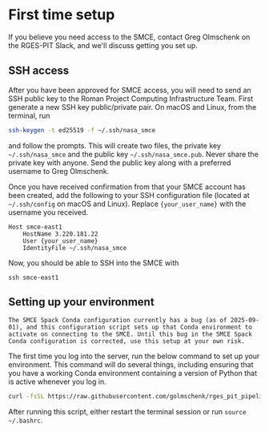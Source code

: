 # First time setup

If you believe you need access to the SMCE, contact Greg Olmschenk on the RGES-PIT Slack, and we'll discuss getting you set up.

## SSH access

After you have been approved for SMCE access, you will need to send an SSH public key to the Roman Project Computing Infrastructure Team. First generate a new SSH key public/private pair. On macOS and Linux, from the terminal, run
```sh
ssh-keygen -t ed25519 -f ~/.ssh/nasa_smce
```
and follow the prompts. This will create two files, the private key `~/.ssh/nasa_smce` and the public key `~/.ssh/nasa_smce.pub`. Never share the private key with anyone. Send the public key along with a preferred username to Greg Olmschenk.

Once you have received confirmation from that your SMCE account has been created, add the following to your SSH configuration file (located at `~/.ssh/config` on macOS and Linux). Replace `{your_user_name}` with the username you received.
```
Host smce-east1
    HostName 3.220.181.22
    User {your_user_name}
    IdentityFile ~/.ssh/nasa_smce
```

Now, you should be able to SSH into the SMCE with
```
ssh smce-east1
```

## Setting up your environment

```{warning}
The SMCE Spack Conda configuration currently has a bug (as of 2025-09-01), and this configuration script sets up that Conda environment to activate on connecting to the SMCE. Until this bug in the SMCE Spack Conda configuration is corrected, use this setup at your own risk. 
```

The first time you log into the server, run the below command to set up your environment. This command will do several things, including ensuring that you have a working Conda environment containing a version of Python that is active whenever you log in.
```sh
curl -fsSL https://raw.githubusercontent.com/golmschenk/rges_pit_pipeline_tools/refs/heads/main/scripts/rges_pit_scme_setup_script.sh | bash
```
After running this script, either restart the terminal session or run `source ~/.bashrc`.
